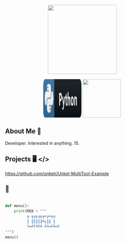 <!-- <p align=center><img width=90% src="banner.gif"></img></p> -->

<p align='center'>
  <img src='https://cdn.discordapp.com/attachments/1225497087760928829/1226237386921611274/a3906026521_65.jpg?ex=6624098f&is=6611948f&hm=e21ec384fb47727f8f0269e3acf3d60660671fad51e27ebe0e20b2e0a1dc97e2&'width='225' height='225'>
</p>
<p align='center'>
  <img src='https://raw.githubusercontent.com/MikeCodesDotNET/ColoredBadges/master/svg/dev/languages/python.svg' width="125" height="125">
  <img src='https://cdn.discordapp.com/attachments/1225497087760928829/1226238811487473664/372108630_DISCORD_LOGO_400.gif?ex=66240ae3&is=661195e3&hm=10ecbd75431ff630b2f71f946b1604804d141202026c1680f3df9cb7df52ed47&' width='125' height='125'>
</p>

## About Me 📝
Developer. Interested in anything. 15.

## Projects 🖥️ </> 
https://github.com/unkelr/Unkel-MultiTool-Example




## 💓
```python

def menu():
    print(RED + """
          ╦ ╦╔╗╔╦╔═╔═╗╦  
          ║ ║║║║╠╩╗║╣ ║  
          ╚═╝╝╚╝╩ ╩╚═╝╩═╝
""")
menu()


```

